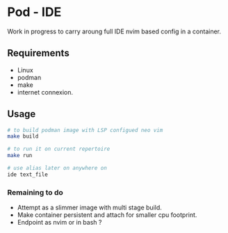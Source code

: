 # Pod - IDE

Work in progress to carry aroung full IDE nvim based config in a container.

## Requirements

- Linux
- podman
- make
- internet connexion.

## Usage

```bash
# to build podman image with LSP configued neo vim
make build

# to run it on current repertoire
make run

# use alias later on anywhere on
ide text_file
```

### Remaining to do

- Attempt as a slimmer image with multi stage build.
- Make container persistent and attach for smaller cpu footprint.
- Endpoint as nvim or in bash ?
